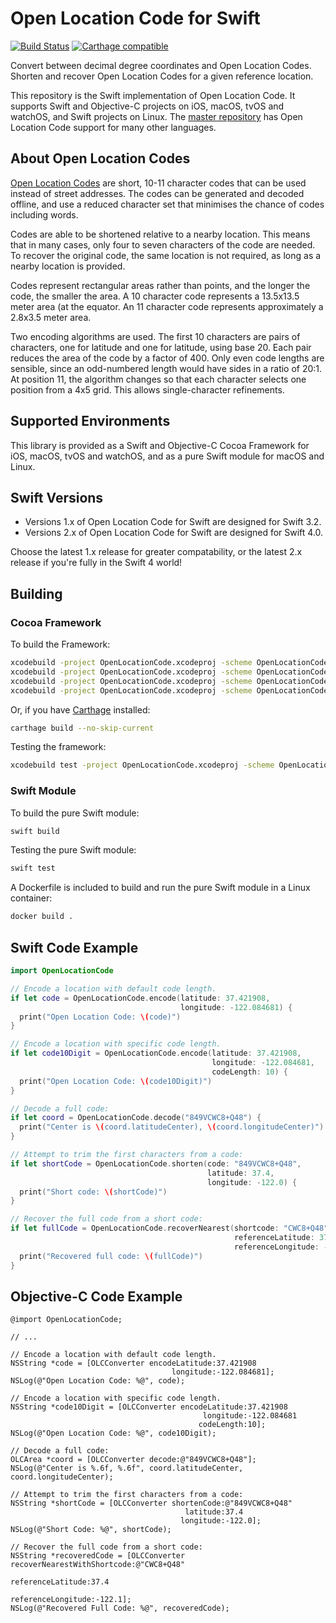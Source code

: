 # Open Location Code for Swift
[![Build Status](https://travis-ci.org/google/open-location-code-swift.svg?branch=master)](https://travis-ci.org/google/open-location-code-swift)
[![Carthage compatible](https://img.shields.io/badge/Carthage-compatible-4BC51D.svg?style=flat)](https://github.com/Carthage/Carthage)

Convert between decimal degree coordinates and Open Location Codes. Shorten
and recover Open Location Codes for a given reference location.

This repository is the Swift implementation of Open Location Code.
It supports Swift and Objective-C projects on iOS, macOS, tvOS and
watchOS, and Swift projects on Linux. The
[master repository](https://github.com/google/open-location-code)
has Open Location Code support for many other languages.

## About Open Location Codes

[Open Location Codes](http://openlocationcode.com/) are short, 10-11 character
codes that can be used instead of street addresses. The codes can be generated
and decoded offline, and use a reduced character set that minimises the chance
of codes including words.

Codes are able to be shortened relative to a nearby location. This means
that in many cases, only four to seven characters of the code are needed.
To recover the original code, the same location is not required, as long as
a nearby location is provided.

Codes represent rectangular areas rather than points, and the longer the
code, the smaller the area. A 10 character code represents a 13.5x13.5
meter area (at the equator. An 11 character code represents approximately
a 2.8x3.5 meter area.

Two encoding algorithms are used. The first 10 characters are pairs of
characters, one for latitude and one for latitude, using base 20. Each pair
reduces the area of the code by a factor of 400. Only even code lengths are
sensible, since an odd-numbered length would have sides in a ratio of 20:1.
At position 11, the algorithm changes so that each character selects one
position from a 4x5 grid. This allows single-character refinements.

## Supported Environments

This library is provided as a Swift and Objective-C Cocoa Framework
for iOS, macOS, tvOS and watchOS, and as a pure Swift module
for macOS and Linux.

## Swift Versions

* Versions 1.x of Open Location Code for Swift are designed for Swift 3.2.
* Versions 2.x of Open Location Code for Swift are designed for Swift 4.0.

Choose the latest 1.x release for greater compatability, or the latest 2.x
release if you're fully in the Swift 4 world!

## Building

### Cocoa Framework

To build the Framework:
```bash
xcodebuild -project OpenLocationCode.xcodeproj -scheme OpenLocationCode_iOS -configuration Release
xcodebuild -project OpenLocationCode.xcodeproj -scheme OpenLocationCode_macOS -configuration Release
xcodebuild -project OpenLocationCode.xcodeproj -scheme OpenLocationCode_tvOS -configuration Release
xcodebuild -project OpenLocationCode.xcodeproj -scheme OpenLocationCode_watchOS -configuration Release
```

Or, if you have [Carthage](https://github.com/Carthage/Carthage) installed:
```bash
carthage build --no-skip-current
```

Testing the framework:
```bash
xcodebuild test -project OpenLocationCode.xcodeproj -scheme OpenLocationCode_macOS -destination 'platform=OS X,arch=x86_64'
```

### Swift Module

To build the pure Swift module:
```bash
swift build
```

Testing the pure Swift module:
```bash
swift test
```

A Dockerfile is included to build and run the pure Swift module in
a Linux container:
```bash
docker build .
```

## Swift Code Example

```swift
import OpenLocationCode

// Encode a location with default code length.
if let code = OpenLocationCode.encode(latitude: 37.421908,
                                      longitude: -122.084681) {
  print("Open Location Code: \(code)")
}

// Encode a location with specific code length.
if let code10Digit = OpenLocationCode.encode(latitude: 37.421908,
                                             longitude: -122.084681,
                                             codeLength: 10) {
  print("Open Location Code: \(code10Digit)")
}

// Decode a full code:
if let coord = OpenLocationCode.decode("849VCWC8+Q48") {
  print("Center is \(coord.latitudeCenter), \(coord.longitudeCenter)")
}

// Attempt to trim the first characters from a code:
if let shortCode = OpenLocationCode.shorten(code: "849VCWC8+Q48",
                                            latitude: 37.4,
                                            longitude: -122.0) {
  print("Short code: \(shortCode)")
}

// Recover the full code from a short code:
if let fullCode = OpenLocationCode.recoverNearest(shortcode: "CWC8+Q48",
                                                  referenceLatitude: 37.4,
                                                  referenceLongitude: -122.0) {
  print("Recovered full code: \(fullCode)")
}
```

## Objective-C Code Example

```objc
@import OpenLocationCode;

// ...

// Encode a location with default code length.
NSString *code = [OLCConverter encodeLatitude:37.421908
                                    longitude:-122.084681];
NSLog(@"Open Location Code: %@", code);

// Encode a location with specific code length.
NSString *code10Digit = [OLCConverter encodeLatitude:37.421908
                                           longitude:-122.084681
                                          codeLength:10];
NSLog(@"Open Location Code: %@", code10Digit);

// Decode a full code:
OLCArea *coord = [OLCConverter decode:@"849VCWC8+Q48"];
NSLog(@"Center is %.6f, %.6f", coord.latitudeCenter, coord.longitudeCenter);

// Attempt to trim the first characters from a code:
NSString *shortCode = [OLCConverter shortenCode:@"849VCWC8+Q48"
                                       latitude:37.4
                                      longitude:-122.0];
NSLog(@"Short Code: %@", shortCode);

// Recover the full code from a short code:
NSString *recoveredCode = [OLCConverter recoverNearestWithShortcode:@"CWC8+Q48"
                                                  referenceLatitude:37.4
                                                 referenceLongitude:-122.1];
NSLog(@"Recovered Full Code: %@", recoveredCode);
```
